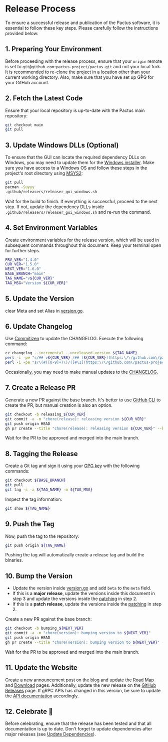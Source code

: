 # Release Process

To ensure a successful release and publication of the Pactus software, it is essential to follow these key steps.
Please carefully follow the instructions provided below:

## 1. Preparing Your Environment

Before proceeding with the release process,
ensure that your `origin` remote is set to `git@github.com:pactus-project/pactus.git` and not your local fork.
It is recommended to re-clone the project in a location other than your current working directory.
Also, make sure that you have set up GPG for your GitHub account.

## 2. Fetch the Latest Code

Ensure that your local repository is up-to-date with the Pactus main repository:

```bash
git checkout main
git pull
```

## 3. Update Windows DLLs (Optional)

To ensure that the GUI can locate the required dependency DLLs on Windows,
you may need to update them for the [Windows installer](../.github/releasers/releaser_gui_windows.sh).
Make sure you have access to a Windows OS and follow these steps in the project's root directory using [MSYS2](https://www.msys2.org/):

```bash
git pull
pacman -Suyyy
.github/releasers/releaser_gui_windows.sh
```

Wait for the build to finish. If everything is successful, proceed to the next step.
If not, update the dependency DLLs inside `.github/releasers/releaser_gui_windows.sh` and re-run the command.

## 4. Set Environment Variables

Create environment variables for the release version, which will be used in subsequent commands throughout this document.
Keep your terminal open for further steps.

```bash
PRV_VER="1.4.0"
CUR_VER="1.5.0"
NEXT_VER="1.6.0"
BASE_BRANCH="main"
TAG_NAME="v${CUR_VER}"
TAG_MSG="Version ${CUR_VER}"
```

## 5. Update the Version

clear Meta and set Alias in [version.go](../version/version.go).

## 6. Update Changelog

Use [Commitizen](https://github.com/commitizen-tools/commitizen) to update the CHANGELOG. Execute the following command:

```bash
cz changelog --incremental --unreleased-version ${TAG_NAME}
perl -i -pe "s/## v${CUR_VER} /## [${CUR_VER}](https:\/\/github.com\/pactus-project\/pactus\/compare\/v${PRV_VER}...v${CUR_VER}) /g" CHANGELOG.md
perl -i -pe "s/\(#([0-9]+)\)/([#\1](https:\/\/github.com\/pactus-project\/pactus\/pull\/\1))/g" CHANGELOG.md
```

Occasionally, you may need to make manual updates to the [CHANGELOG](../CHANGELOG.md).

## 7. Create a Release PR

Generate a new PR against the base branch.
It's better to use [GitHub CLI](https://github.com/cli/cli/) to create the PR, but manual creation is also an option.

```bash
git checkout -b releasing_${CUR_VER}
git commit -a -m "chore(release): releasing version ${CUR_VER}"
git push origin HEAD
gh pr create --title "chore(release): releasing version ${CUR_VER}" --body "Releasing version ${CUR_VER}" --base ${BASE_BRANCH}
```

Wait for the PR to be approved and merged into the main branch.

## 8. Tagging the Release

Create a Git tag and sign it using your [GPG key](https://docs.github.com/en/authentication/managing-commit-signature-verification/about-commit-signature-verification) with the following commands:

```bash
git checkout ${BASE_BRANCH}
git pull
git tag -s -a ${TAG_NAME} -m ${TAG_MSG}
```

Inspect the tag information:

```bash
git show ${TAG_NAME}
```

## 9. Push the Tag

Now, push the tag to the repository:

```bash
git push origin ${TAG_NAME}
```

Pushing the tag will automatically create a release tag and build the binaries.

## 10. Bump the Version

- Update the version inside [version.go](../version/version.go) and add `beta` to the `meta` field.
- If this is a **major release**, update the versions inside this document in step 3 and
update the versions inside the [patching](./patching.md) in step 2.
- If this is a **patch release**, update the versions inside the [patching](./patching.md) in step 2.

Create a new PR against the base branch:

```bash
git checkout -b bumping_${NEXT_VER}
git commit -a -m "chore(version): bumping version to ${NEXT_VER}"
git push origin HEAD
gh pr create --title "chore(version): bumping version to ${NEXT_VER}" --body "Bumping version to ${NEXT_VER}" --base ${BASE_BRANCH}
```

Wait for the PR to be approved and merged into the main branch.

## 11. Update the Website

Create a new announcement post on the
[blog](https://pactus.org/blog/) and update the
[Road Map](https://pactus.org/about/roadmap/) and
[Download](https://pactus.org/download/) pages.
Additionally, update the new release on the
[GitHub Releases](https://github.com/pactus-project/pactus/releases) page.
If gRPC APIs has changed in this version,
be sure to update the [API documentation](https://docs.pactus.org/api/) accordingly.

## 12. Celebrate 🎉

Before celebrating, ensure that the release has been tested and that all documentation is up to date.
Don't forget to update dependencies after major releases (see [Update Dependencies](./update-dependensies.md)).
